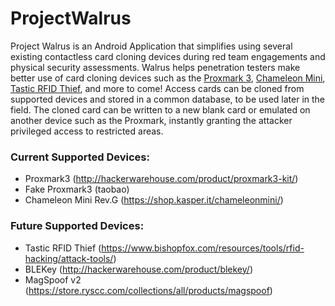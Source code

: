 # ProjectWalrus #
Project Walrus is an Android Application that simplifies using several existing contactless card cloning devices during red team engagements and physical security assessments. Walrus helps penetration testers make better use of card cloning devices such as the [Proxmark 3](http://hackerwarehouse.com/product/proxmark3-kit/), [Chameleon Mini](https://shop.kasper.it/chameleonmini/), [Tastic RFID Thief](https://www.bishopfox.com/resources/tools/rfid-hacking/attack-tools/), and more to come! Access cards can be cloned from supported devices and stored in a common database, to be used later in the field. The cloned card can be  written to a new blank card or emulated on another device such as the Proxmark, instantly granting the attacker privileged access to restricted areas.


### Current Supported Devices: ###
* Proxmark3 (http://hackerwarehouse.com/product/proxmark3-kit/)
* Fake Proxmark3 (taobao)
* Chameleon Mini Rev.G (https://shop.kasper.it/chameleonmini/)

### Future Supported Devices: ###
* Tastic RFID Thief (https://www.bishopfox.com/resources/tools/rfid-hacking/attack-tools/)
* BLEKey (http://hackerwarehouse.com/product/blekey/)
* MagSpoof v2 (https://store.ryscc.com/collections/all/products/magspoof)
